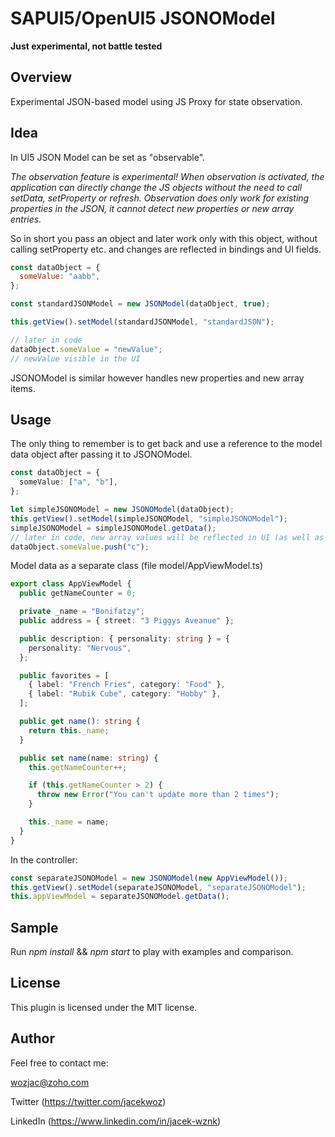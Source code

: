 # SAPUI5/OpenUI5 JSONOModel

**Just experimental, not battle tested**

## Overview

Experimental JSON-based model using JS Proxy for state observation.

## Idea

In UI5 JSON Model can be set as "observable".

_The observation feature is experimental! When observation is activated, the application can directly change the JS objects without the need to call setData, setProperty or refresh. Observation does only work for existing properties in the JSON, it cannot detect new properties or new array entries._

So in short you pass an object and later work only with this object, without calling setProperty etc. and changes are reflected in bindings and UI fields.

```javascript
const dataObject = {
  someValue: "aabb",
};

const standardJSONModel = new JSONModel(dataObject, true);

this.getView().setModel(standardJSONModel, "standardJSON");

// later in code
dataObject.someValue = "newValue";
// newValue visible in the UI
```

JSONOModel is similar however handles new properties and new array items.

## Usage

The only thing to remember is to get back and use a reference to the model data object after passing it to JSONOModel.

```typescript
const dataObject = {
  someValue: ["a", "b"],
};

let simpleJSONOModel = new JSONOModel(dataObject);
this.getView().setModel(simpleJSONOModel, "simpleJSONOModel");
simpleJSONOModel = simpleJSONOModel.getData();
// later in code, new array values will be reflected in UI (as well as new properties), see sample app
dataObject.someValue.push("c");
```

Model data as a separate class (file model/AppViewModel.ts)

```typescript
export class AppViewModel {
  public getNameCounter = 0;

  private _name = "Bonifatzy";
  public address = { street: "3 Piggys Aveanue" };

  public description: { personality: string } = {
    personality: "Nervous",
  };

  public favorites = [
    { label: "French Fries", category: "Food" },
    { label: "Rubik Cube", category: "Hobby" },
  ];

  public get name(): string {
    return this._name;
  }

  public set name(name: string) {
    this.getNameCounter++;

    if (this.getNameCounter > 2) {
      throw new Error("You can't update more than 2 times");
    }

    this._name = name;
  }
}
```

In the controller:

```typescript
const separateJSONOModel = new JSONOModel(new AppViewModel());
this.getView().setModel(separateJSONOModel, "separateJSONOModel");
this.appViewModel = separateJSONOModel.getData();
```

## Sample

Run _npm install_ && _npm start_ to play with examples and comparison.

## License

This plugin is licensed under the MIT license.

## Author

Feel free to contact me:

wozjac@zoho.com

Twitter (https://twitter.com/jacekwoz)

LinkedIn (https://www.linkedin.com/in/jacek-wznk)
